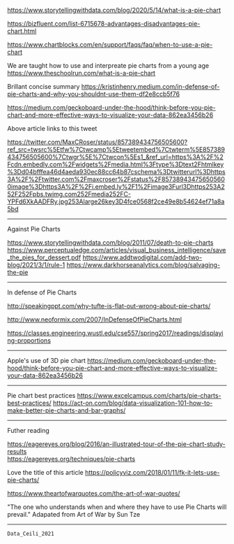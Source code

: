 https://www.storytellingwithdata.com/blog/2020/5/14/what-is-a-pie-chart

https://bizfluent.com/list-6715678-advantages-disadvantages-pie-chart.html

https://www.chartblocks.com/en/support/faqs/faq/when-to-use-a-pie-chart

We are taught how to use and interpreate pie charts from a young age </br>
https://www.theschoolrun.com/what-is-a-pie-chart

Brillant concise summary
https://kristinhenry.medium.com/in-defense-of-pie-charts-and-why-you-shouldnt-use-them-df2e8ccb5f76

https://medium.com/geckoboard-under-the-hood/think-before-you-pie-chart-and-more-effective-ways-to-visualize-your-data-862ea3456b26

Above article links to this tweet

https://twitter.com/MaxCRoser/status/857389434756505600?ref_src=twsrc%5Etfw%7Ctwcamp%5Etweetembed%7Ctwterm%5E857389434756505600%7Ctwgr%5E%7Ctwcon%5Es1_&ref_url=https%3A%2F%2Fcdn.embedly.com%2Fwidgets%2Fmedia.html%3Ftype%3Dtext2Fhtmlkey%3Dd04bfffea46d4aeda930ec88cc64b87cschema%3Dtwitterurl%3Dhttps3A%2F%2Ftwitter.com%2Fmaxcroser%2Fstatus%2F857389434756505600image%3Dhttps3A%2F%2Fi.embed.ly%2F1%2Fimage3Furl3Dhttps253A252F252Fpbs.twimg.com252Fmedia252FC-YPFd6XkAADFRy.jpg253Alarge26key3D4fce0568f2ce49e8b54624ef71a8a5bd

------

Against Pie Charts

https://www.storytellingwithdata.com/blog/2011/07/death-to-pie-charts
https://www.perceptualedge.com/articles/visual_business_intelligence/save_the_pies_for_dessert.pdf
https://www.addtwodigital.com/add-two-blog/2021/3/1/rule-1
https://www.darkhorseanalytics.com/blog/salvaging-the-pie

------

In defense of Pie Charts

http://speakingppt.com/why-tufte-is-flat-out-wrong-about-pie-charts/

http://www.neoformix.com/2007/InDefenseOfPieCharts.html

https://classes.engineering.wustl.edu/cse557/spring2017/readings/displaying-proportions

------

Apple's use of 3D pie chart
https://medium.com/geckoboard-under-the-hood/think-before-you-pie-chart-and-more-effective-ways-to-visualize-your-data-862ea3456b26

------

Pie chart best practices
https://www.excelcampus.com/charts/pie-charts-best-practices/
https://act-on.com/blog/data-visualization-101-how-to-make-better-pie-charts-and-bar-graphs/

------

Futher reading 

https://eagereyes.org/blog/2016/an-illustrated-tour-of-the-pie-chart-study-results </br>
https://eagereyes.org/techniques/pie-charts

Love the title of this article
https://policyviz.com/2018/01/11/fk-it-lets-use-pie-charts/

https://www.theartofwarquotes.com/the-art-of-war-quotes/

"The one who understands when and where they have to use Pie Charts will prevail."
Adapated from Art of War by Sun Tze

------
	Data_Ceili_2021

